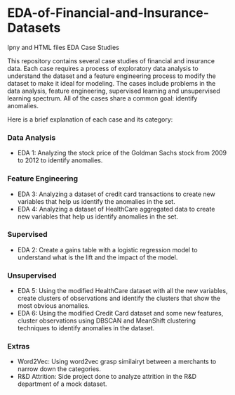 # EDA-of-Financial-and-Insurance-Datasets
Ipny and HTML files EDA Case Studies

This repository contains several case studies of financial and insurance data. Each case requires a process of 
exploratory data analysis to understand the dataset and a feature engineering process to modify the dataset 
to make it ideal for modeling. The cases include problems in the data analysis, feature engineering, 
supervised learning and unsupervised learning spectrum. All of the cases share a common 
goal: identify anomalies. 

Here is a brief explanation of each case and its category:

### Data Analysis

- EDA 1: Analyzing the stock price of the Goldman Sachs stock from 2009 to 2012 to identify anomalies. 

### Feature Engineering

- EDA 3: Analyzing a dataset of credit card transactions to create new variables that help us identify the anomalies in the set.         
- EDA 4: Analyzing a dataset of HealthCare aggregated data to create new variables that help us identify anomalies in the set.

### Supervised

- EDA 2: Create a gains table with a logistic regression model to understand what is the lift and the impact of the model.

### Unsupervised

- EDA 5: Using the modified HealthCare dataset with all the new variables, create clusters of observations and 
identify the clusters that show the most obvious anomalies.
- EDA 6: Using the modified Credit Card dataset and some new features, cluster observations using DBSCAN and MeanShift clustering techniques to identify anomalies in the dataset.

### Extras

- Word2Vec: Using word2vec grasp similairyt between a merchants to narrow down the categories.
- R&D Attrition: Side project done to analyze attrition in the R&D department of a mock dataset.
